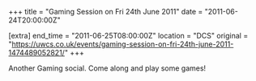 +++
title = "Gaming Session on Fri 24th June 2011"
date = "2011-06-24T20:00:00Z"

[extra]
end_time = "2011-06-25T08:00:00Z"
location = "DCS"
original = "https://uwcs.co.uk/events/gaming-session-on-fri-24th-june-2011-1474489052821/"
+++

Another Gaming social. Come along and play some games\!

